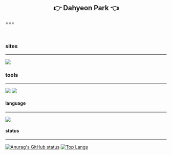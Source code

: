 ## <div align="center"> 👉 Dahyeon Park 👈 </div>
===

<br>

### sites
---
<img src="https://img.shields.io/badge/Notion-white?style=flat-square&logo=notion&logoColor=black">

### tools
---
<img src="https://img.shields.io/badge/Oracle_SQL_Developer-white?style=flat-square&logo=oracle&logoColor=F80000">
<img src="https://img.shields.io/badge/Eclipse_IDE-white?style=flat-square&logo=eclipse&logoColor=2C2255">

#### language
---
<img src="https://img.shields.io/badge/Java-white?style=flat-square&logo=&logoColor=4E7896">

#### status
---
[![Anurag's GitHub status](https://github-readme-stats.vercel.app/api?username=o0oiiiiing&theme=graywhite)](https://github.com/o0oiiiiing/github-readme-stats)
[![Top Langs](https://github-readme-stats.vercel.app/api/top-langs/?username=o0oiiiiing&theme=graywhite)](https://github.com/o0oiiiiing/github-readme-stats)
